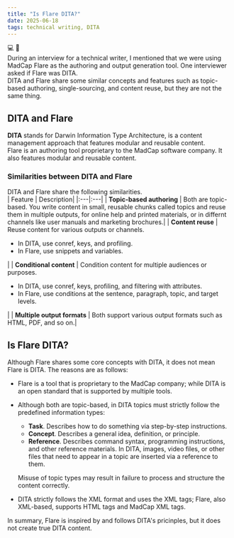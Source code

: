 ```yaml
---
title: "Is Flare DITA?"
date: 2025-06-18
tags: technical writing, DITA
---
```

💻 📝<br>
During an interview for a technical writer, I mentioned that we were using MadCap Flare as the authoring and output generation tool. One interviewer asked if Flare was DITA.    
DITA and Flare share some similar concepts and features such as topic-based authoring, single-sourcing, and content reuse, but they are not the same thing. 

## DITA and Flare
**DITA** stands for Darwin Information Type Architecture, is a content management approach that features modular and reusable content.    
Flare is an authoring tool proprietary to the MadCap software company. It also features modular and reusable content.     

### Similarities between DITA and Flare
DITA and Flare share the following similarities.    
| Feature | Description| 
|:---|:---|
| **Topic-based authoring** | Both are topic-based. You write content in small, reusable chunks called topics and reuse them in multiple outputs, for online help and printed materials, or in differnt channels like user manuals and marketing brochures.|
| **Content reuse** | Reuse content for various outputs or channels. <ul><li>In DITA, use conref, keys, and profiling.</li><li>In Flare, use snippets and variables.</li></ul> |
| **Conditional content** | Condition content for multiple audiences or purposes. <ul><li>In DITA, use conref, keys, profiling, and filtering with attributes.</li><li>In Flare, use conditions at the sentence, paragraph, topic, and target levels.</li></ul> |
| **Multiple output formats** | Both support various output formats such as HTML, PDF, and so on.|

## Is Flare DITA?
Although Flare shares some core concepts with DITA, it does not mean Flare is DITA. The reasons are as follows:
- Flare is a tool that is proprietary to the MadCap company; while DITA is an open standard that is supported by multiple tools. 
- Although both are topic-based, in DITA topics must strictly follow the predefined information types:
   - **Task**. Describes how to do something via step-by-step instructions.
   - **Concept**. Describes a general idea, definition, or principle. 
   - **Reference**. Describes command syntax, programming instructions, and other reference materials. In DITA, images, video files, or other files that need to appear in a topic are inserted via a reference to them.
     
    Misuse of topic types may result in failure to process and structure the content correctly.  
    
- DITA strictly follows the XML format and uses the XML tags; Flare, also XML-based, supports HTML tags and MadCap XML tags. <br> 

In summary, Flare is inspired by and follows DITA's pricinples, but it does not create true DITA content. 
